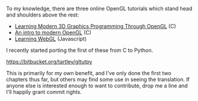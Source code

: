 <!--
.. title: Python port of Modern 3D Graphics using OpenGL tutorial
.. slug: python-port-of-modern-3d-graphics-using-opengl-tutorial
.. date: 2011-04-20 14:23:54-05:00
.. tags: Python,Graphics
.. link: 
.. description: 
.. type: text
-->


To my knowledge, there are three online OpenGL tutorials which stand
head and shoulders above the rest:

-   [Learning Modern 3D Graphics Programming Through
    OpenGL](http://www.arcsynthesis.org/gltut/index.html) (C)
-   [An intro to modern
    OpenGL](http://duriansoftware.com/joe/An-intro-to-modern-OpenGL.-Table-of-Contents.html) (C)
-   [Learning
    WebGL](http://learningwebgl.com/blog/?category_name=lessons)
    (Javascript)

I recently started porting the first of these from C to Python.

<https://bitbucket.org/tartley/gltutpy>

This is primarily for my own benefit, and I've only done the first two
chapters thus far, but others may find some use in seeing the
translation. If anyone else is interested enough to want to contribute,
drop me a line and I'll happily grant commit rights.